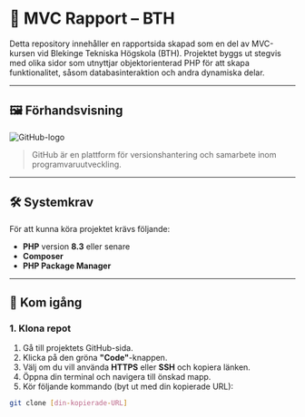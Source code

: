 # 📄 MVC Rapport – BTH

Detta repository innehåller en rapportsida skapad som en del av MVC-kursen vid Blekinge Tekniska Högskola (BTH). Projektet byggs ut stegvis med olika sidor som utnyttjar objektorienterad PHP för att skapa funktionalitet, såsom databasinteraktion och andra dynamiska delar.

---

## 🖼️ Förhandsvisning

![GitHub-logo](https://upload.wikimedia.org/wikipedia/commons/9/91/GitHub_Invertocat_Logo.svg)

> GitHub är en plattform för versionshantering och samarbete inom programvaruutveckling.
---

## 🛠️ Systemkrav

För att kunna köra projektet krävs följande:

- **PHP** version **8.3** eller senare  
- **Composer**  
- **PHP Package Manager**

---

## 🚀 Kom igång

### 1. Klona repot

1. Gå till projektets GitHub-sida.  
2. Klicka på den gröna **"Code"**-knappen.  
3. Välj om du vill använda **HTTPS** eller **SSH** och kopiera länken.  
4. Öppna din terminal och navigera till önskad mapp.  
5. Kör följande kommando (byt ut med din kopierade URL):

```bash
git clone [din-kopierade-URL]

